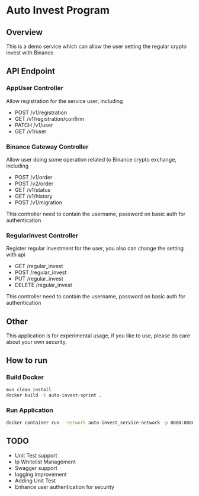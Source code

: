 # Auto Invest Program
## Overview
This is a demo service which can allow the user setting the regular crypto invest with Binance

## API Endpoint
### AppUser Controller
Allow registration for the service user, including 
  - POST /v1/registration
  - GET /v1/registration/confirm
  - PATCH /v1/user
  - GET /v1/user
### Binance Gateway Controller
Allow user doing some operation related to Binance crypto exchange, including

  - POST /v1/order
  - POST /v2/order
  - GET /v1/status
  - GET /v1/history
  - POST /v1/migration

This controller need to contain the username, password on basic auth for authentication
### RegularInvest Controller
Register regular investment for the user, you also can change the setting with api
  - GET /regular_invest
  - POST /regular_invest
  - PUT /regular_invest
  - DELETE /regular_invest

This controller need to contain the username, password on basic auth for authentication

## Other
This application is for experimental usage, if you like to use, please do care about your own security.


## How to run
### Build Docker
```bash
mvn clean install
docker build -t auto-invest-sprint .
```

### Run Application
```bash
docker container run --network auto-invest_service-network -p 8080:8080 auto-invest-sprint
```
## TODO 
- Unit Test support
- Ip Whitelist Management
- Swagger support
- logging improvement
- Adding Unit Test
- Enhance user authentication for security